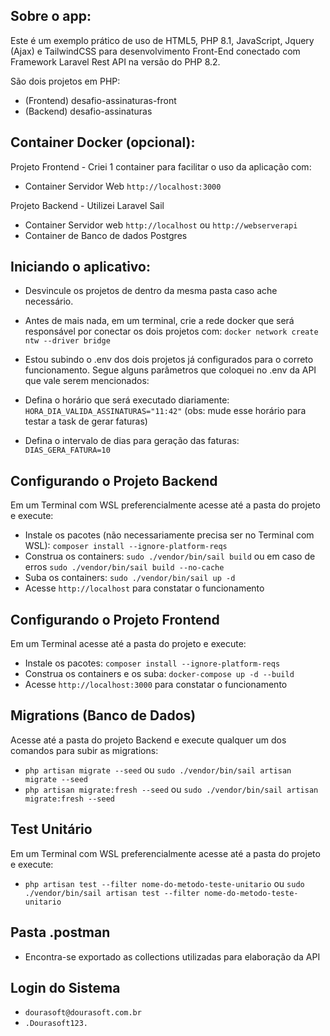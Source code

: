 ## Sobre o app:

Este é um exemplo prático de uso de HTML5, PHP 8.1, JavaScript, Jquery (Ajax) e TailwindCSS
para desenvolvimento Front-End conectado com Framework Laravel Rest API na versão do PHP 8.2.

São dois projetos em PHP:
- (Frontend) desafio-assinaturas-front
- (Backend)  desafio-assinaturas

## Container Docker (opcional):

Projeto Frontend - Criei 1 container para facilitar o uso da aplicação com:
- Container Servidor Web `http://localhost:3000`

Projeto Backend - Utilizei Laravel Sail
 - Container Servidor web `http://localhost` ou `http://webserverapi`
 - Container de Banco de dados Postgres

## Iniciando o aplicativo:

- Desvincule os projetos de dentro da mesma pasta caso ache necessário.

- Antes de mais nada, em um terminal, crie a rede docker que será responsável por conectar 
os dois projetos com: `docker network create ntw --driver bridge`

- Estou subindo o .env dos dois projetos já configurados para o correto funcionamento.
Segue alguns parâmetros que coloquei no .env da API que vale serem mencionados:

- Defina o horário que será executado diariamente: `HORA_DIA_VALIDA_ASSINATURAS="11:42"`
(obs: mude esse horário para testar a task de gerar faturas)

- Defina o intervalo de dias para geração das faturas: `DIAS_GERA_FATURA=10`

## Configurando o Projeto Backend

Em um Terminal com WSL preferencialmente acesse até a pasta do projeto e execute:
- Instale os pacotes (não necessariamente precisa ser no Terminal com WSL): `composer install --ignore-platform-reqs`
- Construa os containers: `sudo ./vendor/bin/sail build` ou em caso de erros `sudo ./vendor/bin/sail build --no-cache`
- Suba os containers: `sudo ./vendor/bin/sail up -d`
- Acesse `http://localhost` para constatar o funcionamento

## Configurando o Projeto Frontend

Em um Terminal acesse até a pasta do projeto e execute:
- Instale os pacotes: `composer install --ignore-platform-reqs`
- Construa os containers e os suba: `docker-compose up -d --build`
- Acesse `http://localhost:3000` para constatar o funcionamento

## Migrations (Banco de Dados)

Acesse até a pasta do projeto Backend e execute qualquer um dos comandos para subir as migrations:
- `php artisan migrate --seed` ou `sudo ./vendor/bin/sail artisan migrate --seed` 
- `php artisan migrate:fresh --seed` ou `sudo ./vendor/bin/sail artisan migrate:fresh --seed`

## Test Unitário

Em um Terminal com WSL preferencialmente acesse até a pasta do projeto e execute:
- `php artisan test --filter nome-do-metodo-teste-unitario` ou `sudo ./vendor/bin/sail artisan test --filter nome-do-metodo-teste-unitario` 

## Pasta .postman

- Encontra-se exportado as collections utilizadas para elaboração da API

## Login do Sistema 

- `dourasoft@dourasoft.com.br`
- `.Dourasoft123.` 